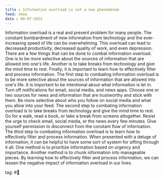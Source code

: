```yaml
---
title : Information overload is not a new phenomenom
feed: show
date : 09-07-2022
---
```


Information overload is a real and present problem for many people. The constant bombardment of new information from technology and the ever-increasing speed of life can be overwhelming. This overload can lead to decreased productivity, decreased quality of work, and even depression. There are a few things that can be done to combat information overload. One is to be more selective about the sources of information that are allowed into one's life. Another is to take breaks from technology and give the mind time to rest. 
Finally, it is important to learn how to effectively filter and process information. The first step to combating information overload is to be more selective about the sources of information that are allowed into one's life. It is important to be intentional about what information is let in. Turn off notifications for email, social media, and news apps. Choose one or two sources for news and information that are trustworthy and stick with them. Be more selective about who you follow on social media and what you allow into your feed. The second step to combating information overload is to take breaks from technology and give the mind time to rest. Go for a walk, read a book, or take a break from screens altogether. Resist the urge to check email, social media, or the news every few minutes. Give yourself permission to disconnect from the constant flow of information. The third step to combating information overload is to learn how to effectively filter and process information. When presented with a deluge of information, it can be helpful to have some sort of system for sifting through it all. One method is to prioritize information based on urgency and importance. Another method is to chunk information into manageable pieces. By learning how to effectively filter and process information, we can lessen the negative impact of information overload in our lives.

tag: #🌱